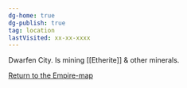 ```yaml
---
dg-home: true
dg-publish: true
tag: location
lastVisited: xx-xx-xxxx
---
```

Dwarfen City.
Is mining [[Etherite]] & other minerals.

[Return to the Empire-map](Vreastorian%20Empire)  